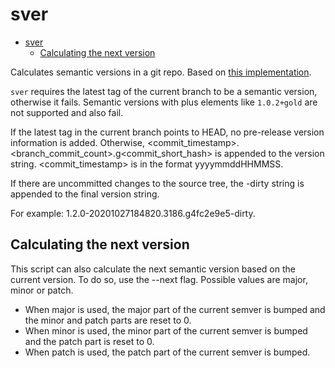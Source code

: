 # sver

- [sver](#sver)
  - [Calculating the next version](#calculating-the-next-version)

Calculates semantic versions in a git repo.
Based on [this implementation](https://github.com/cloudfoundry-incubator/kubecf-tools/tree/main/versioning).

`sver` requires the latest tag of the current branch to be a semantic version, otherwise it fails.
Semantic versions with plus elements like `1.0.2+gold` are not supported and also fail.

If the latest tag in the current branch points to HEAD, no pre-release version information is added. Otherwise, <commit_timestamp>.<branch_commit_count>.g<commit_short_hash> is appended to the version string. <commit_timestamp> is in the format yyyymmddHHMMSS.

If there are uncommitted changes to the source tree, the -dirty string is appended to the final version string.

For example: 1.2.0-20201027184820.3186.g4fc2e9e5-dirty.

## Calculating the next version
This script can also calculate the next semantic version based on the current version. To do so, use the --next flag. Possible values are major, minor or patch.

- When major is used, the major part of the current semver is bumped and the minor and patch parts are reset to 0.
- When minor is used, the minor part of the current semver is bumped and the patch part is reset to 0.
- When patch is used, the patch part of the current semver is bumped.
